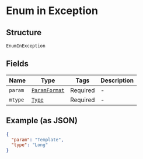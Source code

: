 
# Enum in Exception

## Structure

`EnumInException`

## Fields

| Name | Type | Tags | Description |
|  --- | --- | --- | --- |
| `param` | [`ParamFormat`](/doc/models/param-format.md) | Required | - |
| `mtype` | [`Type`](/doc/models/type.md) | Required | - |

## Example (as JSON)

```json
{
  "param": "Template",
  "type": "Long"
}
```

